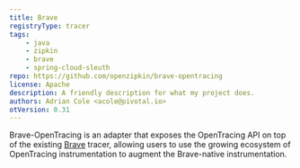 ```yaml
---
title: Brave
registryType: tracer
tags:
    - java
    - zipkin
    - brave
    - spring-cloud-sleuth
repo: https://github.com/openzipkin/brave-opentracing
license: Apache
description: A friendly description for what my project does.
authors: Adrian Cole <acole@pivotal.io>
otVersion: 0.31
---
```


Brave-OpenTracing is an adapter that exposes the OpenTracing API on top of the existing [Brave](https://github.com/openzipkin/brave)
tracer, allowing users to use the growing ecosystem of OpenTracing instrumentation to augment the Brave-native
instrumentation.
